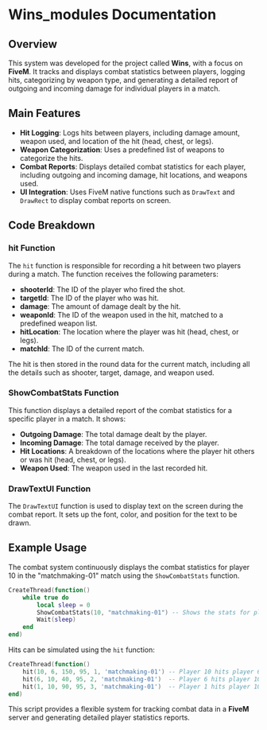 
# Wins_modules Documentation

## Overview
This system was developed for the project called **Wins**, with a focus on **FiveM**. It tracks and displays combat statistics between players, logging hits, categorizing by weapon type, and generating a detailed report of outgoing and incoming damage for individual players in a match.

## Main Features
- **Hit Logging**: Logs hits between players, including damage amount, weapon used, and location of the hit (head, chest, or legs).
- **Weapon Categorization**: Uses a predefined list of weapons to categorize the hits.
- **Combat Reports**: Displays detailed combat statistics for each player, including outgoing and incoming damage, hit locations, and weapons used.
- **UI Integration**: Uses FiveM native functions such as `DrawText` and `DrawRect` to display combat reports on screen.

## Code Breakdown

### hit Function
The `hit` function is responsible for recording a hit between two players during a match. The function receives the following parameters:
- **shooterId**: The ID of the player who fired the shot.
- **targetId**: The ID of the player who was hit.
- **damage**: The amount of damage dealt by the hit.
- **weaponId**: The ID of the weapon used in the hit, matched to a predefined weapon list.
- **hitLocation**: The location where the player was hit (head, chest, or legs).
- **matchId**: The ID of the current match.

The hit is then stored in the round data for the current match, including all the details such as shooter, target, damage, and weapon used.

### ShowCombatStats Function
This function displays a detailed report of the combat statistics for a specific player in a match. It shows:
- **Outgoing Damage**: The total damage dealt by the player.
- **Incoming Damage**: The total damage received by the player.
- **Hit Locations**: A breakdown of the locations where the player hit others or was hit (head, chest, or legs).
- **Weapon Used**: The weapon used in the last recorded hit.

### DrawTextUI Function
The `DrawTextUI` function is used to display text on the screen during the combat report. It sets up the font, color, and position for the text to be drawn.

## Example Usage
The combat system continuously displays the combat statistics for player 10 in the "matchmaking-01" match using the `ShowCombatStats` function.

```lua
CreateThread(function()
    while true do
        local sleep = 0
        ShowCombatStats(10, "matchmaking-01") -- Shows the stats for player 10
        Wait(sleep)
    end
end)
```

Hits can be simulated using the `hit` function:

```lua
CreateThread(function()
    hit(10, 6, 150, 95, 1, 'matchmaking-01') -- Player 10 hits player 6 with damage 150
    hit(6, 10, 40, 95, 2, 'matchmaking-01')  -- Player 6 hits player 10 with damage 40
    hit(1, 10, 90, 95, 3, 'matchmaking-01')  -- Player 1 hits player 10 with damage 90
end)
```

This script provides a flexible system for tracking combat data in a **FiveM** server and generating detailed player statistics reports.
